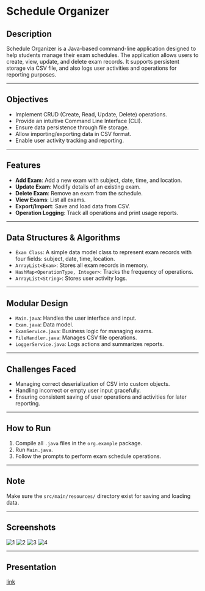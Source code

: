 # Schedule Organizer

## Description
Schedule Organizer is a Java-based command-line application designed to help students manage their exam schedules. The application allows users to create, view, update, and delete exam records. It supports persistent storage via CSV file, and also logs user activities and operations for reporting purposes.

---

## Objectives
- Implement CRUD (Create, Read, Update, Delete) operations.
- Provide an intuitive Command Line Interface (CLI).
- Ensure data persistence through file storage.
- Allow importing/exporting data in CSV format.
- Enable user activity tracking and reporting.

---

## Features
- **Add Exam**: Add a new exam with subject, date, time, and location.
- **Update Exam**: Modify details of an existing exam.
- **Delete Exam**: Remove an exam from the schedule.
- **View Exams**: List all exams.
- **Export/Import**: Save and load data from CSV.
- **Operation Logging**: Track all operations and print usage reports.

---

## Data Structures & Algorithms
- `Exam Class`: A simple data model class to represent exam records with four fields: subject, date, time, location.
- `ArrayList<Exam>`: Stores all exam records in memory.
- `HashMap<OperationType, Integer>`: Tracks the frequency of operations.
- `ArrayList<String>`: Stores user activity logs.

---

## Modular Design
- `Main.java`: Handles the user interface and input.
- `Exam.java`: Data model.
- `ExamService.java`: Business logic for managing exams.
- `FileHandler.java`: Manages CSV file operations.
- `LoggerService.java`: Logs actions and summarizes reports.

---

## Challenges Faced
- Managing correct deserialization of CSV into custom objects.
- Handling incorrect or empty user input gracefully.
- Ensuring consistent saving of user operations and activities for later reporting.

---

## How to Run
1. Compile all `.java` files in the `org.example` package.
2. Run `Main.java`.
3. Follow the prompts to perform exam schedule operations.

---

## Note
Make sure the `src/main/resources/` directory exist for saving and loading data.

---

## Screenshots
![1](https://github.com/user-attachments/assets/79505e2d-a351-4daf-b3ab-1141ee8974e1)
![2](https://github.com/user-attachments/assets/4f04fc87-19d4-41a0-8615-85003eba6a1d)
![3](https://github.com/user-attachments/assets/0120fe4a-9e68-40e0-a918-f1664fcc6232)
![4](https://github.com/user-attachments/assets/6df66fe3-f528-4fc3-87f5-42e8d76bc3ee)

---

## Presentation
[link](https://docs.google.com/presentation/d/1srh5xfF3ZVKh25p9XK7dvoXAiVEg5-AUYrcCtJ6V0CE/edit?usp=sharing)